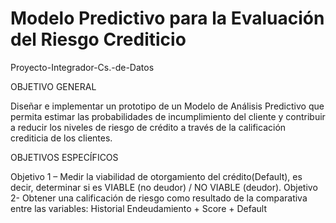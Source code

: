# Modelo Predictivo para la Evaluación del Riesgo Crediticio

Proyecto-Integrador-Cs.-de-Datos

OBJETIVO GENERAL

Diseñar e implementar un prototipo de un Modelo de Análisis Predictivo que permita estimar las probabilidades de incumplimiento del cliente y contribuir a reducir los niveles de riesgo de crédito a través de la calificación crediticia de los clientes.

OBJETIVOS ESPECÍFICOS

Objetivo 1 – Medir la viabilidad de otorgamiento del crédito(Default), es decir, determinar si es VIABLE (no deudor) / NO VIABLE (deudor).
Objetivo 2- Obtener una calificación de riesgo como resultado de la comparativa entre las variables: Historial Endeudamiento + Score + Default
